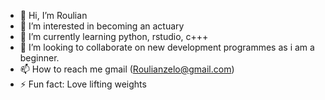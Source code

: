- 👋 Hi, I’m Roulian 
- 👀 I’m interested in becoming an actuary 
- 🌱 I’m currently learning python, rstudio, c+++
- 💞️ I’m looking to collaborate on new development programmes as i am a beginner. 
- 📫 How to reach me gmail (Roulianzelo@gmail.com)
- ⚡ Fun fact: Love lifting weights

<!---
Rzelo/Rzelo is a ✨ special ✨ repository because its `README.md` (this file) appears on your GitHub profile.
You can click the Preview link to take a look at your changes.
--->
